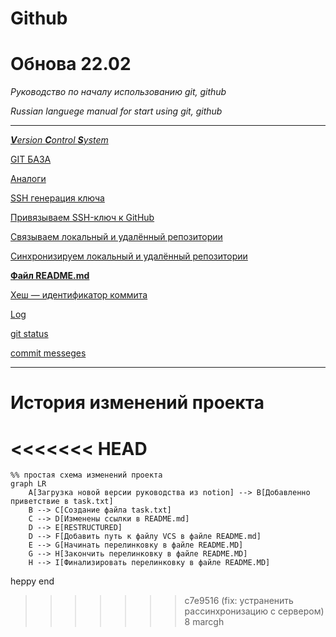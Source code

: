 # Github
# Обнова 22.02
*Руководство по началу использованию git, github* 

*Russian languege manual for start using git, github*

---

[***V**ersion **C**ontrol **S**ystem*](https://github.com/ojlogic/GIT_PROJ_1/blob/main/data/Version%20Control%20System.md)

[GIT БАЗА](https://github.com/ojlogic/GIT_PROJ_1/blob/main/data/GIT%20%D0%91%D0%90%D0%97%D0%90.md)

[Аналоги](https://github.com/ojlogic/GIT_PROJ_1/blob/main/data/%D0%90%D0%BD%D0%B0%D0%BB%D0%BE%D0%B3%D0%B8.md)

[SSH генерация ключа](https://github.com/ojlogic/GIT_PROJ_1/blob/main/data/SSH%20%D0%B3%D0%B5%D0%BD%D0%B5%D1%80%D0%B0%D1%86%D0%B8%D1%8F%20%D0%BA%D0%BB%D1%8E%D1%87%D0%B0.md)

[Привязываем SSH-ключ к GitHub](https://github.com/ojlogic/GIT_PROJ_1/blob/main/data/%D0%9F%D1%80%D0%B8%D0%B2%D1%8F%D0%B7%D1%8B%D0%B2%D0%B0%D0%B5%D0%BC%20SSH-%D0%BA%D0%BB%D1%8E%D1%87%20%D0%BA%20GitHub.md)

[Связываем локальный и удалённый репозитории](https://github.com/ojlogic/GIT_PROJ_1/blob/main/data/%D0%A1%D0%B2%D1%8F%D0%B7%D1%8B%D0%B2%D0%B0%D0%B5%D0%BC%20%D0%BB%D0%BE%D0%BA%D0%B0%D0%BB%D1%8C%D0%BD%D1%8B%D0%B9%20%D0%B8%20%D1%83%D0%B4%D0%B0%D0%BB%D1%91%D0%BD%D0%BD%D1%8B%D0%B9%20%D1%80%D0%B5%D0%BF%D0%BE%D0%B7%D0%B8%D1%82%D0%BE%D1%80%D0%B8%D0%B8.md)

[Синхронизируем локальный и удалённый репозитории](https://github.com/ojlogic/GIT_PROJ_1/blob/main/data/%D0%A1%D0%B8%D0%BD%D1%85%D1%80%D0%BE%D0%BD%D0%B8%D0%B7%D0%B8%D1%80%D1%83%D0%B5%D0%BC%20%D0%BB%D0%BE%D0%BA%D0%B0%D0%BB%D1%8C%D0%BD%D1%8B%D0%B9%20%D0%B8%20%D1%83%D0%B4%D0%B0%D0%BB%D1%91%D0%BD%D0%BD%D1%8B%D0%B9%20%D1%80%D0%B5%D0%BF%D0%BE%D0%B7%D0%B8%D1%82%D0%BE%D1%80%D0%B8.md)

[**Файл README.md**](https://github.com/ojlogic/GIT_PROJ_1/blob/main/data/%D0%A4%D0%B0%D0%B9%D0%BB%20README.md.md)

[Хеш — идентификатор коммита](https://github.com/ojlogic/GIT_PROJ_1/blob/main/data/%D0%A5%D0%B5%D1%88%20%E2%80%94%20%D0%B8%D0%B4%D0%B5%D0%BD%D1%82%D0%B8%D1%84%D0%B8%D0%BA%D0%B0%D1%82%D0%BE%D1%80%20%D0%BA%D0%BE%D0%BC%D0%BC%D0%B8%D1%82%D0%B0.md)

[Log](https://github.com/ojlogic/GIT_PROJ_1/blob/main/data/Log.md)

[git status](https://github.com/ojlogic/GIT_PROJ_1/blob/main/data/git%20status.md)

[commit messeges](https://github.com/ojlogic/GIT_PROJ_1/blob/main/data/commit%20messeges.md)

---

# История изменений проекта

<<<<<<< HEAD
=======
```mermaid
%% простая схема изменений проекта
graph LR
    A[Загрузка новой версии руководства из notion] --> B[Добавленно приветствие в task.txt]
    B --> C[Создание файла task.txt]
    C --> D[Изменены ссылки в README.md]
    D --> E[RESTRUCTURED]
    D --> F[Добавить путь к файлу VCS в файле README.md]
    E --> G[Начинать перелинковку в файле README.MD]
    G --> H[Закончить перелинковку в файле README.MD]
    H --> I[Финализировать перелинковку в файле README.MD]
```

heppy end
>>>>>>> c7e9516 (fix: устраненить рассинхронизацию с сервером)
8 marcgh
